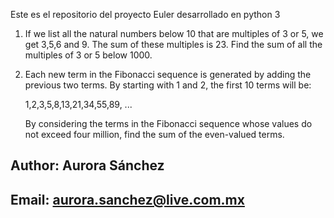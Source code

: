 Este es el repositorio del proyecto Euler desarrollado en python 3

1.  If we list all the natural numbers below 10 that are multiples of 3 or 5, we get 3,5,6 and 9. The sum of these multiples is 23.
Find the sum of all the multiples of 3 or 5 below 1000.

2. Each new term in the Fibonacci sequence is generated by adding the previous two terms. By starting with 1 and 2, the first 10 terms will be:

    1,2,3,5,8,13,21,34,55,89, ...

    By considering the terms in the Fibonacci sequence whose values do not exceed four million, find the sum of the even-valued terms.


## Author: Aurora Sánchez

## Email: aurora.sanchez@live.com.mx